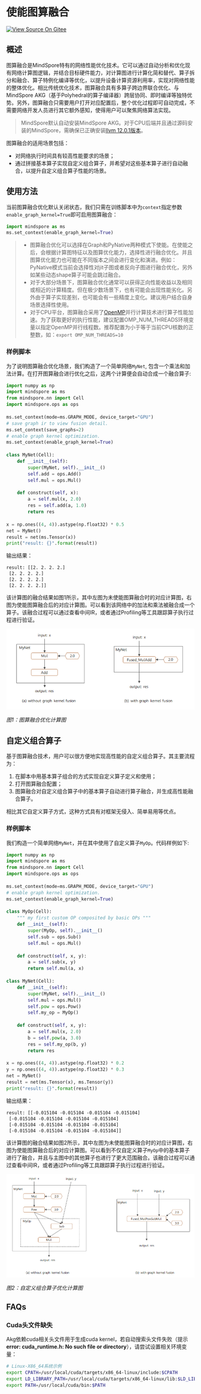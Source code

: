 # 使能图算融合

[![View Source On Gitee](https://mindspore-website.obs.cn-north-4.myhuaweicloud.com/website-images/r2.0/resource/_static/logo_source.png)](https://gitee.com/mindspore/docs/blob/r2.0/tutorials/experts/source_zh_cn/debug/graph_fusion_engine.md)

## 概述

图算融合是MindSpore特有的网络性能优化技术。它可以通过自动分析和优化现有网络计算图逻辑，并结合目标硬件能力，对计算图进行计算化简和替代、算子拆分和融合、算子特例化编译等优化，以提升设备计算资源利用率，实现对网络性能的整体优化。相比传统优化技术，图算融合具有多算子跨边界联合优化、与MindSpore AKG（基于Polyhedral的算子编译器）跨层协同、即时编译等独特优势。另外，图算融合只需要用户打开对应配置后，整个优化过程即可自动完成，不需要网络开发人员进行其它额外感知，使得用户可以聚焦网络算法实现。

> MindSpore默认自动安装MindSpore AKG。对于CPU后端并且通过源码安装的MindSpore，需确保已正确安装[llvm 12.0.1版本](https://github.com/llvm/llvm-project/archive/refs/tags/llvmorg-12.0.1.tar.gz)。

图算融合的适用场景包括：

- 对网络执行时间具有较高性能要求的场景；
- 通过拼接基本算子实现自定义组合算子，并希望对这些基本算子进行自动融合，以提升自定义组合算子性能的场景。

## 使用方法

当前图算融合优化默认关闭状态，我们只需在训练脚本中为`context`指定参数`enable_graph_kernel=True`即可启用图算融合：

```python
import mindspore as ms
ms.set_context(enable_graph_kernel=True)
```

> - 图算融合优化可以选择在Graph和PyNative两种模式下使能。在使能之后，会根据计算图特征以及图算优化能力，选择性进行融合优化。并且图算优化能力也可能在不同版本之间会进行变化和演进。例如：PyNative模式当前会选择性对jit子图或者反向子图进行融合优化，另外如某些动态shape算子可能会跳过融合。
> - 对于大部分场景下，图算融合优化通常可以获得正向性能收益以及相同或相近的计算精度。但在极少数场景下，也有可能会出现性能劣化。另外由于算子实现差别，也可能会有一些精度上变化。建议用户结合自身场景选择性使用。
> - 对于CPU平台，图算融合采用了[OpenMP](https://www.openmp.org/)并行计算技术进行算子性能加速。为了获取更好的执行性能，建议配置OMP_NUM_THREADS环境变量以指定OpenMP并行线程数。推荐配置为小于等于当前CPU核数的正整数，如：`export OMP_NUM_THREADS=10`

### 样例脚本

为了说明图算融合优化场景，我们构造了一个简单网络`MyNet`, 包含一个乘法和加法计算。在打开图算融合进行优化之后，这两个计算便会自动合成一个融合算子:

```python
import numpy as np
import mindspore as ms
from mindspore.nn import Cell
import mindspore.ops as ops

ms.set_context(mode=ms.GRAPH_MODE, device_target="GPU")
# save graph ir to view fusion detail.
ms.set_context(save_graphs=2)
# enable graph kernel optimization.
ms.set_context(enable_graph_kernel=True)

class MyNet(Cell):
    def __init__(self):
        super(MyNet, self).__init__()
        self.add = ops.Add()
        self.mul = ops.Mul()

    def construct(self, x):
        a = self.mul(x, 2.0)
        res = self.add(a, 1.0)
        return res

x = np.ones((4, 4)).astype(np.float32) * 0.5
net = MyNet()
result = net(ms.Tensor(x))
print("result: {}".format(result))
```

输出结果：

```text
result: [[2. 2. 2. 2.]
 [2. 2. 2. 2.]
 [2. 2. 2. 2.]
 [2. 2. 2. 2.]]
```

该计算图的融合结果如图1所示，其中左图为未使能图算融合时的对应计算图，右图为使能图算融合后的对应计算图。可以看到该网络中的加法和乘法被融合成一个算子。该融合过程可以通过查看中间IR，或者通过Profiling等工具跟踪算子执行过程进行验证。

![基本算子融合示例](images/graph_kernel_example_fuse_basic.png)

*图1：图算融合优化计算图*

## 自定义组合算子

基于图算融合技术，用户可以很方便地实现高性能的自定义组合算子。其主要流程为：  

1. 在脚本中用基本算子组合的方式实现自定义算子定义和使用；
2. 打开图算融合配置；
3. 图算融合对自定义组合算子中的基本算子自动进行算子融合，并生成高性能融合算子。

相比其它自定义算子方式，这种方式具有对框架无侵入、简单易用等优点。

### 样例脚本

我们构造一个简单网络`MyNet`，并在其中使用了自定义算子`MyOp`。代码样例如下:

```python
import numpy as np
import mindspore as ms
from mindspore.nn import Cell
import mindspore.ops as ops

ms.set_context(mode=ms.GRAPH_MODE, device_target="GPU")
# enable graph kernel optimization.
ms.set_context(enable_graph_kernel=True)

class MyOp(Cell):
    """ my first custom OP composited by basic OPs """
    def __init__(self):
        super(MyOp, self).__init__()
        self.sub = ops.Sub()
        self.mul = ops.Mul()

    def construct(self, x, y):
        a = self.sub(x, y)
        return self.mul(a, x)

class MyNet(Cell):
    def __init__(self):
        super(MyNet, self).__init__()
        self.mul = ops.Mul()
        self.pow = ops.Pow()
        self.my_op = MyOp()

    def construct(self, x, y):
        a = self.mul(x, 2.0)
        b = self.pow(a, 3.0)
        res = self.my_op(b, y)
        return res

x = np.ones((4, 4)).astype(np.float32) * 0.2
y = np.ones((4, 4)).astype(np.float32) * 0.3
net = MyNet()
result = net(ms.Tensor(x), ms.Tensor(y))
print("result: {}".format(result))
```

输出结果：

```text
result: [[-0.015104 -0.015104 -0.015104 -0.015104]
 [-0.015104 -0.015104 -0.015104 -0.015104]
 [-0.015104 -0.015104 -0.015104 -0.015104]
 [-0.015104 -0.015104 -0.015104 -0.015104]]
```

该计算图的融合结果如图2所示，其中左图为未使能图算融合时的对应计算图，右图为使能图算融合后的对应计算图。可以看到不仅自定义算子`MyOp`中的基本算子进行了融合，并且与主图中的其他算子也进行了更大范围融合。该融合过程可以通过查看中间IR，或者通过Profiling等工具跟踪算子执行过程进行验证。

![自定义组合算子融合示例](images/graph_kernel_example_custom_op.png)

*图2：自定义组合算子优化计算图*

## FAQs

### Cuda头文件缺失

Akg依赖cuda相关头文件用于生成cuda kernel，若自动搜索头文件失败（提示 **error: cuda_runtime.h: No such file or directory**），请尝试设置相关环境变量：

```bash
# Linux-X86_64系统示例
export CPATH=/usr/local/cuda/targets/x86_64-linux/include:$CPATH
export LD_LIBRARY_PATH=/usr/local/cuda/targets/x86_64-linux/lib:$LD_LIBRARY_PATH
export PATH=/usr/local/cuda/bin:$PATH
```
